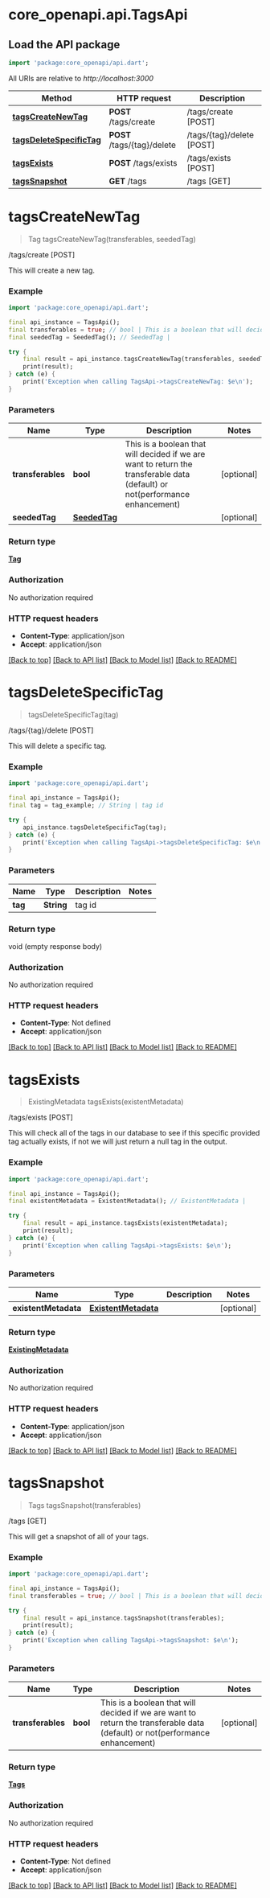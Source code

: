 # core_openapi.api.TagsApi

## Load the API package
```dart
import 'package:core_openapi/api.dart';
```

All URIs are relative to *http://localhost:3000*

Method | HTTP request | Description
------------- | ------------- | -------------
[**tagsCreateNewTag**](TagsApi#tagscreatenewtag) | **POST** /tags/create | /tags/create [POST]
[**tagsDeleteSpecificTag**](TagsApi#tagsdeletespecifictag) | **POST** /tags/{tag}/delete | /tags/{tag}/delete [POST]
[**tagsExists**](TagsApi#tagsexists) | **POST** /tags/exists | /tags/exists [POST]
[**tagsSnapshot**](TagsApi#tagssnapshot) | **GET** /tags | /tags [GET]


# **tagsCreateNewTag**
> Tag tagsCreateNewTag(transferables, seededTag)

/tags/create [POST]

This will create a new tag.

### Example
```dart
import 'package:core_openapi/api.dart';

final api_instance = TagsApi();
final transferables = true; // bool | This is a boolean that will decided if we are want to return the transferable data (default) or not(performance enhancement)
final seededTag = SeededTag(); // SeededTag | 

try {
    final result = api_instance.tagsCreateNewTag(transferables, seededTag);
    print(result);
} catch (e) {
    print('Exception when calling TagsApi->tagsCreateNewTag: $e\n');
}
```

### Parameters

Name | Type | Description  | Notes
------------- | ------------- | ------------- | -------------
 **transferables** | **bool**| This is a boolean that will decided if we are want to return the transferable data (default) or not(performance enhancement) | [optional] 
 **seededTag** | [**SeededTag**](SeededTag)|  | [optional] 

### Return type

[**Tag**](Tag)

### Authorization

No authorization required

### HTTP request headers

 - **Content-Type**: application/json
 - **Accept**: application/json

[[Back to top]](#) [[Back to API list]](../README#documentation-for-api-endpoints) [[Back to Model list]](../README#documentation-for-models) [[Back to README]](../README)

# **tagsDeleteSpecificTag**
> tagsDeleteSpecificTag(tag)

/tags/{tag}/delete [POST]

This will delete a specific tag.

### Example
```dart
import 'package:core_openapi/api.dart';

final api_instance = TagsApi();
final tag = tag_example; // String | tag id

try {
    api_instance.tagsDeleteSpecificTag(tag);
} catch (e) {
    print('Exception when calling TagsApi->tagsDeleteSpecificTag: $e\n');
}
```

### Parameters

Name | Type | Description  | Notes
------------- | ------------- | ------------- | -------------
 **tag** | **String**| tag id | 

### Return type

void (empty response body)

### Authorization

No authorization required

### HTTP request headers

 - **Content-Type**: Not defined
 - **Accept**: application/json

[[Back to top]](#) [[Back to API list]](../README#documentation-for-api-endpoints) [[Back to Model list]](../README#documentation-for-models) [[Back to README]](../README)

# **tagsExists**
> ExistingMetadata tagsExists(existentMetadata)

/tags/exists [POST]

This will check all of the tags in our database to see if this specific provided tag actually exists, if not we will just return a null tag in the output.

### Example
```dart
import 'package:core_openapi/api.dart';

final api_instance = TagsApi();
final existentMetadata = ExistentMetadata(); // ExistentMetadata | 

try {
    final result = api_instance.tagsExists(existentMetadata);
    print(result);
} catch (e) {
    print('Exception when calling TagsApi->tagsExists: $e\n');
}
```

### Parameters

Name | Type | Description  | Notes
------------- | ------------- | ------------- | -------------
 **existentMetadata** | [**ExistentMetadata**](ExistentMetadata)|  | [optional] 

### Return type

[**ExistingMetadata**](ExistingMetadata)

### Authorization

No authorization required

### HTTP request headers

 - **Content-Type**: application/json
 - **Accept**: application/json

[[Back to top]](#) [[Back to API list]](../README#documentation-for-api-endpoints) [[Back to Model list]](../README#documentation-for-models) [[Back to README]](../README)

# **tagsSnapshot**
> Tags tagsSnapshot(transferables)

/tags [GET]

This will get a snapshot of all of your tags.

### Example
```dart
import 'package:core_openapi/api.dart';

final api_instance = TagsApi();
final transferables = true; // bool | This is a boolean that will decided if we are want to return the transferable data (default) or not(performance enhancement)

try {
    final result = api_instance.tagsSnapshot(transferables);
    print(result);
} catch (e) {
    print('Exception when calling TagsApi->tagsSnapshot: $e\n');
}
```

### Parameters

Name | Type | Description  | Notes
------------- | ------------- | ------------- | -------------
 **transferables** | **bool**| This is a boolean that will decided if we are want to return the transferable data (default) or not(performance enhancement) | [optional] 

### Return type

[**Tags**](Tags)

### Authorization

No authorization required

### HTTP request headers

 - **Content-Type**: Not defined
 - **Accept**: application/json

[[Back to top]](#) [[Back to API list]](../README#documentation-for-api-endpoints) [[Back to Model list]](../README#documentation-for-models) [[Back to README]](../README)

